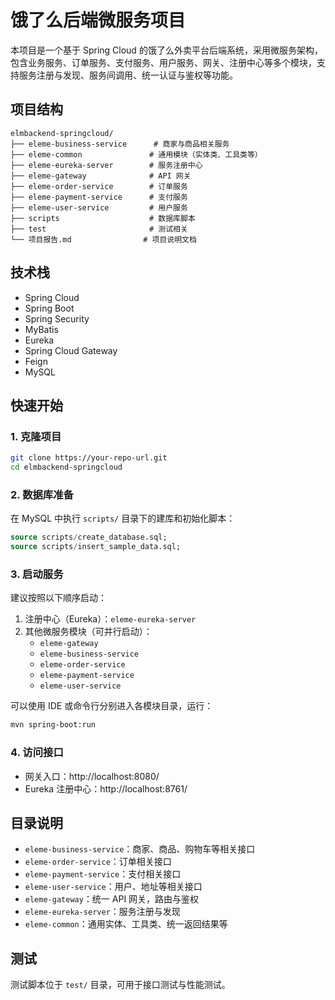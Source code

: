 # 饿了么后端微服务项目

本项目是一个基于 Spring Cloud 的饿了么外卖平台后端系统，采用微服务架构，包含业务服务、订单服务、支付服务、用户服务、网关、注册中心等多个模块，支持服务注册与发现、服务间调用、统一认证与鉴权等功能。

## 项目结构

```
elmbackend-springcloud/
├── eleme-business-service      # 商家与商品相关服务
├── eleme-common               # 通用模块（实体类、工具类等）
├── eleme-eureka-server        # 服务注册中心
├── eleme-gateway              # API 网关
├── eleme-order-service        # 订单服务
├── eleme-payment-service      # 支付服务
├── eleme-user-service         # 用户服务
├── scripts                    # 数据库脚本
├── test                       # 测试相关
└── 项目报告.md                # 项目说明文档
```

## 技术栈

- Spring Cloud
- Spring Boot
- Spring Security
- MyBatis
- Eureka
- Spring Cloud Gateway
- Feign
- MySQL

## 快速开始

### 1. 克隆项目

```bash
git clone https://your-repo-url.git
cd elmbackend-springcloud
```

### 2. 数据库准备

在 MySQL 中执行 `scripts/` 目录下的建库和初始化脚本：

```sql
source scripts/create_database.sql;
source scripts/insert_sample_data.sql;
```

### 3. 启动服务

建议按照以下顺序启动：

1. 注册中心（Eureka）：`eleme-eureka-server`
2. 其他微服务模块（可并行启动）：
   - `eleme-gateway`
   - `eleme-business-service`
   - `eleme-order-service`
   - `eleme-payment-service`
   - `eleme-user-service`

可以使用 IDE 或命令行分别进入各模块目录，运行：

```bash
mvn spring-boot:run
```

### 4. 访问接口

- 网关入口：http://localhost:8080/
- Eureka 注册中心：http://localhost:8761/

## 目录说明

- `eleme-business-service`：商家、商品、购物车等相关接口
- `eleme-order-service`：订单相关接口
- `eleme-payment-service`：支付相关接口
- `eleme-user-service`：用户、地址等相关接口
- `eleme-gateway`：统一 API 网关，路由与鉴权
- `eleme-eureka-server`：服务注册与发现
- `eleme-common`：通用实体、工具类、统一返回结果等

## 测试

测试脚本位于 `test/` 目录，可用于接口测试与性能测试。
